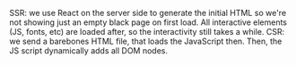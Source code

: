 

SSR: we use React on the server side to generate the initial HTML so we're not showing just an empty black page on first load. All interactive elements (JS, fonts, etc) are loaded after, so the interactivity still takes a while.
CSR: we send a barebones HTML file, that loads the JavaScript then. Then, the JS script dynamically adds all DOM nodes.